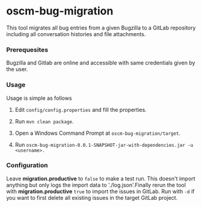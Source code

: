 <p align="center"><h1>oscm-bug-migration</h1></p> 
<p>This tool migrates all bug entries from a given Bugzilla to a GitLab repository including all conversation histories and file attachments. 
</p>
<h3>Prerequesites</h3>
<p>
Bugzilla and Gitlab are online and accessible with same credentials given by the user.  
</p>

<h3>Usage</h3>
<p>Usage is simple as follows<br>
  
1. Edit `config/config.properties` and fill the properties.   

2. Run ```mvn clean package```.  

3. Open a Windows Command Prompt at `oscm-bug-migration/target`.  

4. Run `oscm-bug-migration-0.0.1-SNAPSHOT-jar-with-dependencies.jar -u <username>.`  
</p>
<h3>Configuration</h3>

Leave **migration.productive** to `false` to make a test run. This doesn't import anything but only logs the import data to './log.json'.Finally rerun the tool with **migration.productive** `true` to import the issues in GitLab. Run with `-d` if you want to first delete all existing issues in the target GitLab project.

